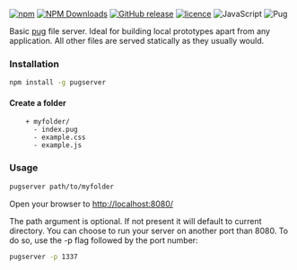 [![npm](https://img.shields.io/npm/v/pugserver.svg?style=for-the-badge)](https://www.npmjs.com/package/pugserver)
[![NPM Downloads](https://img.shields.io/npm/dt/pugserver.svg?style=for-the-badge)](https://www.npmjs.com/package/pugserver)
[![GitHub release](https://img.shields.io/github/release/ctrlaltdev/pug-server.svg?style=for-the-badge)](https://github.com/ctrlaltdev/pug-server/releases)
[![licence](https://img.shields.io/npm/l/pugserver.svg?style=for-the-badge)](https://github.com/ctrlaltdev/pug-server/blob/main/LICENSE)
![JavaScript](https://img.shields.io/badge/_-JS-F0DB4F.svg?style=for-the-badge)
![Pug](https://img.shields.io/badge/_-Pug-A86454.svg?style=for-the-badge)

Basic [pug](https://pugjs.org) file server. Ideal for building local prototypes apart from any application. All other files are served statically as they usually would.

### Installation
``` sh
npm install -g pugserver
```

#### Create a folder

```
    + myfolder/
      - index.pug
      - example.css
      - example.js
```

### Usage
``` sh
pugserver path/to/myfolder
```

Open your browser to [http://localhost:8080/](http://localhost:8080/)

The path argument is optional. If not present it will default to current directory.
You can choose to run your server on another port than 8080. To do so, use the -p flag followed by the port number:

``` sh
pugserver -p 1337
```
